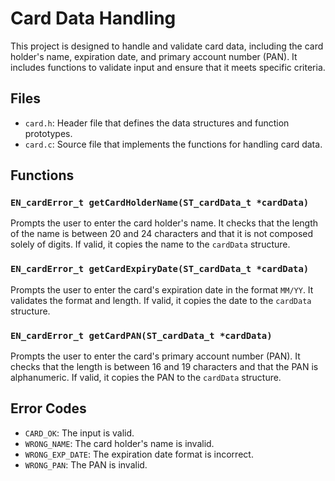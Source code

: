 # Card Data Handling

This project is designed to handle and validate card data, including the card holder's name, expiration date, and primary account number (PAN). It includes functions to validate input and ensure that it meets specific criteria.

## Files

- `card.h`: Header file that defines the data structures and function prototypes.
- `card.c`: Source file that implements the functions for handling card data.

## Functions

### `EN_cardError_t getCardHolderName(ST_cardData_t *cardData)`

Prompts the user to enter the card holder's name. It checks that the length of the name is between 20 and 24 characters and that it is not composed solely of digits. If valid, it copies the name to the `cardData` structure.

### `EN_cardError_t getCardExpiryDate(ST_cardData_t *cardData)`

Prompts the user to enter the card's expiration date in the format `MM/YY`. It validates the format and length. If valid, it copies the date to the `cardData` structure.

### `EN_cardError_t getCardPAN(ST_cardData_t *cardData)`

Prompts the user to enter the card's primary account number (PAN). It checks that the length is between 16 and 19 characters and that the PAN is alphanumeric. If valid, it copies the PAN to the `cardData` structure.

## Error Codes

- `CARD_OK`: The input is valid.
- `WRONG_NAME`: The card holder's name is invalid.
- `WRONG_EXP_DATE`: The expiration date format is incorrect.
- `WRONG_PAN`: The PAN is invalid.
